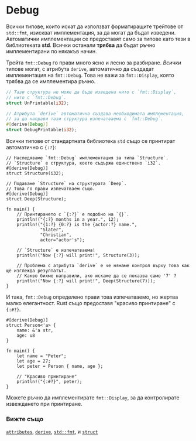 # Debug

Всички типове, които искат да използват форматиращите трейтове от `std::fmt`, изискват имплементация, за да могат да бъдат изведени. Автоматични имплементации се предоставят само за типове като тези в библиотеката **std**. Всички останали **трябва** да бъдат ръчно имплементирани по някакъв начин.

Трейта `fmt::Debug` го прави много ясно и лесно за разбиране. *Всички* типове могат, с атрибута
`derive`, автоматично да създадат имплементация на `fmt::Debug`.
Това не важи за `fmt::Display`, която трябва да се имплементира ръчно.

```rust
// Тази структура не може да бъде изведена нито с `fmt::Display`,
// нито с `fmt::Debug`.
struct UnPrintable(i32);

// Атрибута `derive` автоматично създава необходимата имплементация,
// за да направи тази структура изпечатваемa с `fmt::Debug`.
#[derive(Debug)]
struct DebugPrintable(i32);
```

Всички типове от стандартната библиотека `std` също се принтират автоматично с `{:?}`:

```rust,editable
// Наследяваме `fmt::Debug` имплементация за типа `Structure`. 
// `Structure` е структура, което съдържа единствено `i32`.
#[derive(Debug)]
struct Structure(i32);

// Подаваме `Structure` на структурата `Deep`. 
// Това го прави изпечатваем също.
#[derive(Debug)]
struct Deep(Structure);

fn main() {
    // Принтирането с `{:?}` е подобно на `{}`.
    println!("{:?} months in a year.", 12);
    println!("{1:?} {0:?} is the {actor:?} name.",
             "Slater",
             "Christian",
             actor="actor's");

    // `Structure` е изпечатваема!
    println!("Now {:?} will print!", Structure(3));

    // Проблема с атрибута `derive` е че нямаме контрол върху това как ще изглежда резултатът.
    // Какво бихме направили, ако искаме да се показва само '7' ?
    println!("Now {:?} will print!", Deep(Structure(7)));
}
```

И така, `fmt::Debug` определено прави това изпечатваемо, но жертва малко елегантност.
Rust също предоставя "красиво принтиране" с `{:#?}`.

```rust,editable
#[derive(Debug)]
struct Person<'a> {
    name: &'a str,
    age: u8
}

fn main() {
    let name = "Peter";
    let age = 27;
    let peter = Person { name, age };

    // "Красиво принтиране"
    println!("{:#?}", peter);
}
```

Можете ръчно да имплементирате `fmt::Display`, за да контролирате извеждането при принтиране.

### Вижте също

[`attributes`][attributes], [`derive`][derive], [`std::fmt`][fmt],
и [`struct`][structs]

[attributes]: https://doc.rust-lang.org/reference/attributes.html
[derive]: ../../trait/derive.md
[fmt]: https://doc.rust-lang.org/std/fmt/
[structs]: ../../custom_types/structs.md
